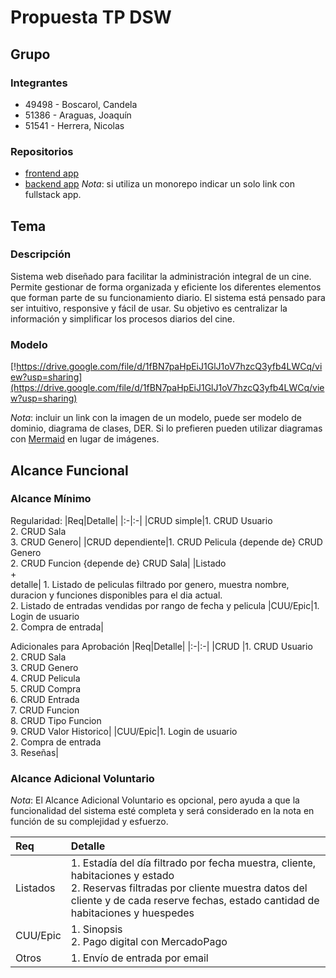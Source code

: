 # Propuesta TP DSW

## Grupo
### Integrantes
* 49498 - Boscarol, Candela
* 51386 - Araguas, Joaquín
* 51541 - Herrera, Nicolas

### Repositorios
* [frontend app](http://hyperlinkToGihubOrGitlab)
* [backend app](http://hyperlinkToGihubOrGitlab)
*Nota*: si utiliza un monorepo indicar un solo link con fullstack app.

## Tema
### Descripción
Sistema web diseñado para facilitar la administración integral de un cine. Permite gestionar de forma organizada y eficiente los diferentes elementos que forman parte de su funcionamiento diario. El sistema está pensado para ser intuitivo, responsive y fácil de usar. Su objetivo es centralizar la información y simplificar los procesos diarios del cine.


### Modelo
[!https://drive.google.com/file/d/1fBN7paHpEiJ1GlJ1oV7hzcQ3yfb4LWCq/view?usp=sharing](https://drive.google.com/file/d/1fBN7paHpEiJ1GlJ1oV7hzcQ3yfb4LWCq/view?usp=sharing)

*Nota*: incluir un link con la imagen de un modelo, puede ser modelo de dominio, diagrama de clases, DER. Si lo prefieren pueden utilizar diagramas con [Mermaid](https://mermaid.js.org) en lugar de imágenes.

## Alcance Funcional 

### Alcance Mínimo

Regularidad:
|Req|Detalle|
|:-|:-|
|CRUD simple|1. CRUD Usuario<br>2. CRUD Sala<br>3. CRUD Genero|
|CRUD dependiente|1. CRUD Pelicula {depende de} CRUD Genero<br>2. CRUD Funcion {depende de} CRUD Sala|
|Listado<br>+<br>detalle| 1. Listado de peliculas filtrado por genero, muestra nombre, duracion y funciones disponibles para el dia actual. <br> 2. Listado de entradas vendidas por rango de fecha y pelicula 
|CUU/Epic|1. Login de usuario<br>2. Compra de entrada|


Adicionales para Aprobación
|Req|Detalle|
|:-|:-|
|CRUD |1. CRUD Usuario<br>2. CRUD Sala<br>3. CRUD Genero<br>4. CRUD Pelicula<br>5. CRUD Compra<br>6. CRUD Entrada<br>7. CRUD Funcion<br>8. CRUD Tipo Funcion<br>9. CRUD Valor Historico|
|CUU/Epic|1. Login de usuario<br>2. Compra de entrada<br> 3. Reseñas|



### Alcance Adicional Voluntario

*Nota*: El Alcance Adicional Voluntario es opcional, pero ayuda a que la funcionalidad del sistema esté completa y será considerado en la nota en función de su complejidad y esfuerzo.

|Req|Detalle|
|:-|:-|
|Listados |1. Estadía del día filtrado por fecha muestra, cliente, habitaciones y estado <br>2. Reservas filtradas por cliente muestra datos del cliente y de cada reserve fechas, estado cantidad de habitaciones y huespedes|
|CUU/Epic|1. Sinopsis<br>2. Pago digital con MercadoPago|
|Otros|1. Envío de entrada por email|

